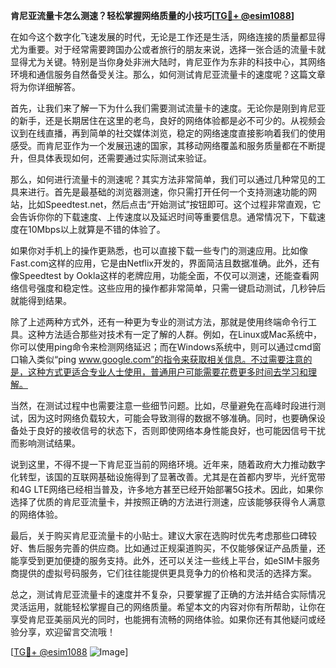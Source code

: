 **肯尼亚流量卡怎么测速？轻松掌握网络质量的小技巧[[TG💪+ @esim1088](https://t.me/s/esim1088)]**

在如今这个数字化飞速发展的时代，无论是工作还是生活，网络连接的质量都显得尤为重要。对于经常需要跨国办公或者旅行的朋友来说，选择一张合适的流量卡就显得尤为关键。特别是当你身处非洲大陆时，肯尼亚作为东非的科技中心，其网络环境和通信服务自然备受关注。那么，如何测试肯尼亚流量卡的速度呢？这篇文章将为你详细解答。

首先，让我们来了解一下为什么我们需要测试流量卡的速度。无论你是刚到肯尼亚的新手，还是长期居住在这里的老鸟，良好的网络体验都是必不可少的。从视频会议到在线直播，再到简单的社交媒体浏览，稳定的网络速度直接影响着我们的使用感受。而肯尼亚作为一个发展迅速的国家，其移动网络覆盖和服务质量都在不断提升，但具体表现如何，还需要通过实际测试来验证。

那么，如何进行流量卡的测速呢？其实方法非常简单，我们可以通过几种常见的工具来进行。首先是最基础的浏览器测速，你只需打开任何一个支持测速功能的网站，比如Speedtest.net，然后点击“开始测试”按钮即可。这个过程非常直观，它会告诉你你的下载速度、上传速度以及延迟时间等重要信息。通常情况下，下载速度在10Mbps以上就算是不错的体验了。

如果你对手机上的操作更熟悉，也可以直接下载一些专门的测速应用。比如像Fast.com这样的应用，它是由Netflix开发的，界面简洁且数据准确。此外，还有像Speedtest by Ookla这样的老牌应用，功能全面，不仅可以测速，还能查看网络信号强度和稳定性。这些应用的操作都非常简单，只需一键启动测试，几秒钟后就能得到结果。

除了上述两种方式外，还有一种更为专业的测试方法，那就是使用终端命令行工具。这种方法适合那些对技术有一定了解的人群。例如，在Linux或Mac系统中，你可以使用ping命令来检测网络延迟；而在Windows系统中，则可以通过cmd窗口输入类似“ping www.google.com”的指令来获取相关信息。不过需要注意的是，这种方式更适合专业人士使用，普通用户可能需要花费更多时间去学习和理解。

当然，在测试过程中也需要注意一些细节问题。比如，尽量避免在高峰时段进行测试，因为这时网络负载较大，可能会导致测得的数据不够准确。同时，也要确保设备处于良好的接收信号的状态下，否则即使网络本身性能良好，也可能因信号干扰而影响测试结果。

说到这里，不得不提一下肯尼亚当前的网络环境。近年来，随着政府大力推动数字化转型，该国的互联网基础设施得到了显著改善。尤其是在首都内罗毕，光纤宽带和4G LTE网络已经相当普及，许多地方甚至已经开始部署5G技术。因此，如果你选择了优质的肯尼亚流量卡，并按照正确的方法进行测速，应该能够获得令人满意的网络体验。

最后，关于购买肯尼亚流量卡的小贴士。建议大家在选购时优先考虑那些口碑较好、售后服务完善的供应商。比如通过正规渠道购买，不仅能够保证产品质量，还能享受到更加便捷的服务支持。此外，还可以关注一些线上平台，如eSIM卡服务商提供的虚拟号码服务，它们往往能提供更具竞争力的价格和灵活的选择方案。

总之，测试肯尼亚流量卡的速度并不复杂，只要掌握了正确的方法并结合实际情况灵活运用，就能轻松掌握自己的网络质量。希望本文的内容对你有所帮助，让你在享受肯尼亚美丽风光的同时，也能拥有流畅的网络体验。如果你还有其他疑问或经验分享，欢迎留言交流哦！

[[TG💪+ @esim1088](https://t.me/s/esim1088) ![Image](https://i.postimg.cc/4NQfJmqS/Snipaste-2025-05-13-00-14-12.png)]